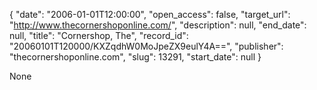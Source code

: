 {
  "date": "2006-01-01T12:00:00", 
  "open_access": false, 
  "target_url": "http://www.thecornershoponline.com/", 
  "description": null, 
  "end_date": null, 
  "title": "Cornershop, The", 
  "record_id": "20060101T120000/KXZqdhW0MoJpeZX9eulY4A==", 
  "publisher": "thecornershoponline.com", 
  "slug": 13291, 
  "start_date": null
}

None